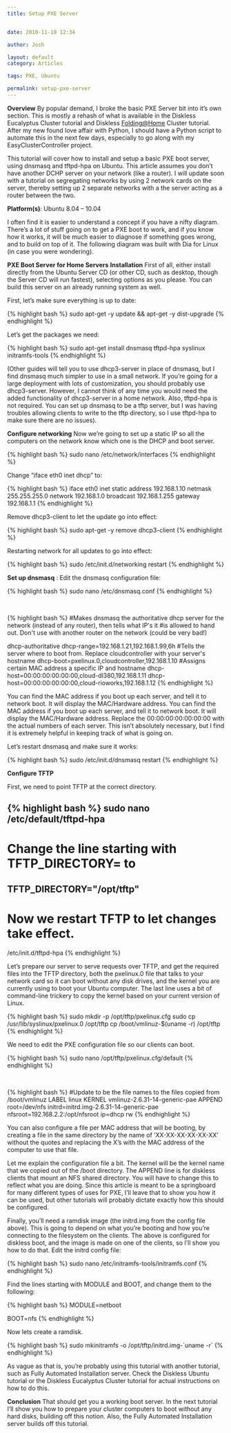 ```yaml
---
title: Setup PXE Server


date: 2010-11-18 12:34

author: Josh

layout: default
category: Articles

tags: PXE, Ubuntu

permalink: setup-pxe-server
---
```


**Overview** By popular demand, I broke the basic PXE Server bit into
it’s own section. This is mostly a rehash of what is available in the
Diskless Eucalyptus Cluster tutorial and Diskless <Folding@Home> Cluster
tutorial. After my new found love affair with Python, I should have a
Python script to automate this in the next few days, especially to go
along with my EasyClusterController project.

This tutorial will cover how to install and setup a basic PXE boot
server, using dnsmasq and tftpd-hpa on Ubuntu. This article assumes you
don’t have another DCHP server on your network (like a router). I will
update soon with a tutorial on segregating networks by using 2 network
cards on the server, thereby setting up 2 separate networks with a the
server acting as a router between the two.

**Platform(s)**: Ubuntu 8.04 – 10.04

I often find it is easier to understand a concept if you have a nifty
diagram. There’s a lot of stuff going on to get a PXE boot to work, and
if you know how it works, it will be much easier to diagnose if
something goes wrong, and to build on top of it. The following diagram
was built with Dia for Linux (in case you were wondering).

**PXE Boot Server for Home Servers** **Installation** First of all,
either install directly from the Ubuntu Server CD (or other CD, such as
desktop, though the Server CD will run fastest), selecting options as
you please. You can build this server on an already running system as
well.

First, let’s make sure everything is up to date:

{% highlight bash %}
sudo apt-get -y update && apt-get -y dist-upgrade
{% endhighlight %}

Let’s get the packages we need:

{% highlight bash %}
sudo apt-get install dnsmasq tftpd-hpa syslinux initramfs-tools
{% endhighlight %}

(Other guides will tell you to use dhcp3-server in place of dnsmasq, but
I find dnsmasq much simpler to use in a small network. If you’re going
for a large deployment with lots of customization, you should probably
use dhcp3-server. However, I cannot think of any time you would need the
added functionality of dhcp3-server in a home network. Also, tftpd-hpa
is not required. You can set up dnsmasq to be a tftp server, but I was
having troubles allowing clients to write to the tftp directory, so I
use tftpd-hpa to make sure there are no issues).

**Configure networking** Now we’re going to set up a static IP so all
the computers on the network know which one is the DHCP and boot server.

{% highlight bash %}
sudo nano /etc/network/interfaces
{% endhighlight %}

Change “iface eth0 inet dhcp” to:

{% highlight bash %}
iface eth0 inet static
address 192.168.1.10
netmask 255.255.255.0
network 192.168.1.0
broadcast 192.168.1.255
gateway 192.168.1.1
{% endhighlight %}

Remove dhcp3-client to let the update go into effect:

{% highlight bash %}
sudo apt-get -y remove dhcp3-client
{% endhighlight %}

Restarting network for all updates to go into effect:

{% highlight bash %}
sudo /etc/init.d/networking restart
{% endhighlight %}

**Set up dnsmasq**
:   Edit the dnsmasq configuration file:

{% highlight bash %}
sudo nano /etc/dnsmasq.conf
{% endhighlight %}

 

{% highlight bash %}
#Makes dnsmasq the authoritative dhcp server for the network (instead of any router), then tells what IP's it
#is allowed to hand out. Don't use with another router on the network (could be very bad!)

dhcp-authoritative
dhcp-range=192.168.1.21,192.168.1.99,6h
#Tells the server where to boot from. Replace cloudcontroller with your server's hostname
dhcp-boot=pxelinux.0,cloudcontroller,192.168.1.10
#Assigns certain MAC address a specific IP and hostname
dhcp-host=00:00:00:00:00:00,cloud-dl380,192.168.1.11
dhcp-host=00:00:00:00:00:00,cloud-rioworks,192.168.1.12
{% endhighlight %}

You can find the MAC address if you boot up each server, and tell it to
network boot. It will display the MAC/Hardware address. You can find the
MAC address if you boot up each server, and tell it to network boot. It
will display the MAC/Hardware address. Replace the 00:00:00:00:00:00:00
with the actual numbers of each server. This isn’t absolutely necessary,
but I find it is extremely helpful in keeping track of what is going on.

Let’s restart dnsmasq and make sure it works:

{% highlight bash %}
sudo /etc/init.d/dnsmasq restart
{% endhighlight %}

**Configure TFTP**

First, we need to point TFTP at the correct directory.

{% highlight bash %}
sudo nano /etc/default/tftpd-hpa
-----
# Change the line starting with TFTP_DIRECTORY= to
TFTP_DIRECTORY="/opt/tftp"
-----

# Now we restart TFTP to let changes take effect.
/etc/init.d/tftpd-hpa
{% endhighlight %}

Let’s prepare our server to serve requests over TFTP, and get the
required files into the TFTP directory, both the pxelinux.0 file that
talks to your network card so it can boot without any disk drives, and
the kernel you are currently using to boot your Ubuntu computer. The
last line uses a bit of command-line trickery to copy the kernel based
on your current version of Linux.

{% highlight bash %}
sudo mkdir -p /opt/tftp/pxelinux.cfg
sudo cp /usr/lib/syslinux/pxelinux.0 /opt/tftp
cp /boot/vmlinuz-$(uname -r) /opt/tftp
{% endhighlight %}

We need to edit the PXE configuration file so our clients can boot.

{% highlight bash %}
sudo nano /opt/tftp/pxelinux.cfg/default
{% endhighlight %}

 

{% highlight bash %}
#Update to be the file names to the files copied from /boot/vmlinuz
LABEL linux
KERNEL vmlinuz-2.6.31-14-generic-pae
APPEND root=/dev/nfs initrd=initrd.img-2.6.31-14-generic-pae nfsroot=192.168.2.2:/opt/nfsroot ip=dhcp rw
{% endhighlight %}

You can also configure a file per MAC address that will be booting, by
creating a file in the same directory by the name of ‘XX-XX-XX-XX-XX-XX’
without the quotes and replacing the X’s with the MAC address of the
computer to use that file.

Let me explain the configuration file a bit. The kernel will be the
kernel name that we copied out of the /boot directory. The APPEND line
is for diskless clients that mount an NFS shared directory. You will
have to change this to reflect what you are doing. Since this article is
meant to be a springboard for many different types of uses for PXE, I’ll
leave that to show you how it can be used, but other tutorials will
probably dictate exactly how this should be configured.

Finally, you’ll need a ramdisk image (the initrd.img from the config
file above). This is going to depend on what you’re booting and how
you’re connecting to the filesystem on the clients. The above is
configured for diskless boot, and the image is made on one of the
clients, so I’ll show you how to do that. Edit the initrd config file:

{% highlight bash %}
sudo nano /etc/initramfs-tools/initramfs.conf
{% endhighlight %}

Find the lines starting with MODULE and BOOT, and change them to the
following:

{% highlight bash %}
MODULE=netboot

BOOT=nfs
{% endhighlight %}

Now lets create a ramdisk.

{% highlight bash %}
sudo mkinitramfs -o /opt/tftp/initrd.img-\`uname -r\`
{% endhighlight %}

As vague as that is, you’re probably using this tutorial with another
tutorial, such as Fully Automated Installation server. Check the
Diskless Ubuntu tutorial or the Diskless Eucalyptus Cluster tutorial for
actual instructions on how to do this.

**Conclusion** That should get you a working boot server. In the next
tutorial I’ll show you how to prepare your cluster computers to boot
without any hard disks, building off this notion. Also, the Fully
Automated Installation server builds off this tutorial.
